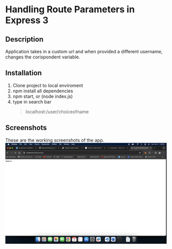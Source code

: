 # Handling Route Parameters in Express 3

## Description

Application takes in a custom url and when provided a different username,
changes the corispondent variable. 

## Installation

1. Clone project to local enviroment
1. npm install all dependencies
1. npm start, or (node index.js)
1. type in search bar
    > localhost:/user/choiceofname

## Screenshots

These are the working screenshots of the app.
![Screenshot of Hello bc](/assets/screenshot%20of%20working%20server.png)